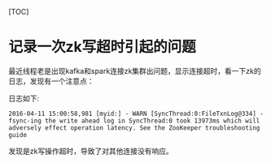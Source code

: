 [TOC]

# 记录一次zk写超时引起的问题

最近线程老是出现kafka和spark连接zk集群出问题，显示连接超时，看一下zk的日志，发现有一个注意点：

日志如下:

```shell
2016-04-11 15:00:58,981 [myid:] - WARN [SyncThread:0:FileTxnLog@334] - fsync-ing the write ahead log in SyncThread:0 took 13973ms which will adversely effect operation latency. See the ZooKeeper troubleshooting guide
```

发现是zk写操作超时，导致了对其他连接没有响应。





























































